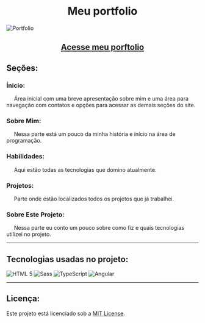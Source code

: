 <h1 align="center">Meu portfolio</h1>

![Portfolio](./portfolio/src/assets/portfolio.png)

<h2 align="center"><a href="https://ryansoares.com.br">Acesse meu porftolio</a></h2>

## Seções:

### Ínicio:
<p style="text-indent: 20px;">
Área inicial com uma breve apresentação sobre mim e uma área para navegação com contatos e opções para acessar as demais seções do site.
</p>

### Sobre Mim:
<p style="text-indent: 20px;">
Nessa parte está um pouco da minha história e início na área de programação.
</p>

### Habilidades:
<p style="text-indent: 20px;">
Aqui estão todas as tecnologias que domino atualmente.
</p>

### Projetos:
<p style="text-indent: 20px;">
Parte onde estão localizados todos os projetos que já trabalhei.
</p>

### Sobre Este Projeto:
<p style="text-indent: 20px;">
Nessa parte eu conto um pouco sobre como fiz e quais tecnologias utilizei no projeto.
</p>

---

## Tecnologias usadas no projeto:

![HTML 5](https://img.shields.io/badge/HTML5-E34F26?style=for-the-badge&logo=html5&logoColor=white)
![Sass](https://img.shields.io/badge/Sass-000?style=for-the-badge&logo=sass)
![TypeScript](https://img.shields.io/badge/TypeScript-007ACC?style=for-the-badge&logo=typescript&logoColor=white)
![Angular](https://img.shields.io/badge/Angular-DD0031?style=for-the-badge&logo=angular&logoColor=white)

---

## Licença:

Este projeto está licenciado sob a [MIT License](LICENSE).
